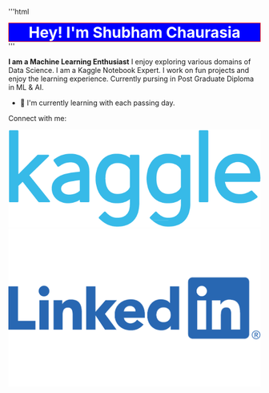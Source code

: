 

<!--
### Hi there 👋
**zyper26/zyper26** is a ✨ _special_ ✨ repository because its `README.md` (this file) appears on your GitHub profile.

Here are some ideas to get you started:

- 🔭 I’m currently working on ...
- 🌱 I’m currently learning ...
- 👯 I’m looking to collaborate on ...
- 🤔 I’m looking for help with ...
- 💬 Ask me about ...
- 📫 How to reach me: ...
- 😄 Pronouns: ...
- ⚡ Fun fact: ...
-->
'''html
<div style="text-align: center;text-size:20px;border:1px solid red;background:blue; font-size:30px">
    <span style='background :blue; color:white' align="center"> <b> Hey! I'm Shubham Chaurasia </b> </span>
</div>
'''

<b>I am a Machine Learning Enthusiast</b>
I enjoy exploring various domains of Data Science. I am a Kaggle Notebook Expert. I work on fun projects and enjoy the learning experience. Currently pursing in Post Graduate Diploma in ML & AI. 
 - 🌱 I'm currently learning with each passing day.

Connect with me:

[![Kaggle](https://github.com/zyper26/zyper26/blob/main/Kaggle_logo.png)](https://www.kaggle.com/zyper26)
[![LinkedIn](https://github.com/zyper26/zyper26/blob/main/Linkedin-Logo.png)](https://www.linkedin.com/in/shubham-chaurasia-67756b99/)
